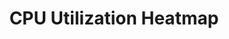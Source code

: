 ---
layout: page
title: CPU Utilization Heatmap
description: The SAR tool is used to create CPU heatmaps.
img: assets/img/HeatMap.png
github: https://github.com/Kadle11/CPU_Heatmap
importance: 1
# category: work
---
